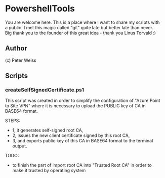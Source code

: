 # PowershellTools
You are welcome here. This is a place where I want to share my scripts with a public. I met this magic called "git" quite late but better late than never. Big thank you to the founder of this great idea - thank you Linus Torvald :)
## Author
(c) Peter Weiss

## Scripts
### createSelfSignedCertificate.ps1
This script was created in order to simplify the configuration of "Azure Point to Site VPN" where it is necessary to upload the PUBLIC key of CA in BASE64 format.

STEPS:
* 1, it generates self-signed root CA,  
* 2, issues the new client certificate signed by this root CA,
* 3, and exports public key of this CA in BASE64 format to the terminal output.

TODO:
* to finish the part of import root CA into "Trusted Root CA" in order to make it trusted by operating system

